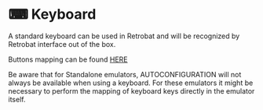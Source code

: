 # ⌨ Keyboard

A standard keyboard can be used in Retrobat and will be recognized by Retrobat interface out of the box.

Buttons mapping can be found [HERE](../../navigation/navigation-keys.md#keyboard-navigation-keys)

Be aware that for Standalone emulators, AUTOCONFIGURATION will not always be available when using a keyboard. For these emulators it might be necessary to perform the mapping of keyboard keys directly in the emulator itself.

